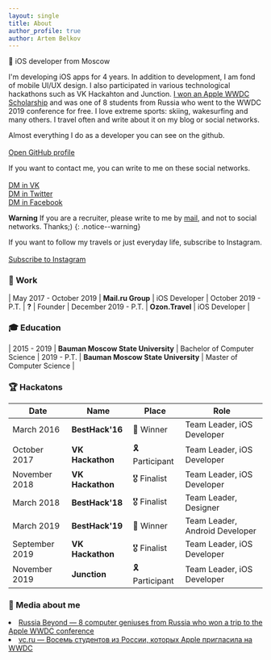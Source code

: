 ```yaml
---
layout: single
title: About
author_profile: true
author: Artem Belkov
---
```


 iOS developer from Moscow

I'm developing iOS apps for 4 years. In addition to development, I am fond of mobile UI/UX design. I also participated in various technological hackathons such as VK Hackahton and Junction. <a target="_blank" href="https://www.rbth.com/science-and-tech/330454-wwdc-apple-russia-winners">I won an Apple WWDC Scholarship</a> and was one of 8 students from Russia who went to the WWDC 2019 conference for free. I love extreme sports: skiing, wakesurfing and many others. I travel often and write about it on my blog or social networks.

Almost everything I do as a developer you can see on the github.
<br><br>
<a href="https://github.com/bestk1ngarthur" class="btn btn--inverse social-icons">
    <i class="fab fa-fw fa-github" aria-hidden="true"></i> Open GitHub profile
</a>

If you want to contact me, you can write to me on these social networks.
<br><br>
<a href="https://vk.com/write81399783" class="btn btn--inverse social-icons">
    <i class="fab fa-fw fa-vk" aria-hidden="true"></i> DM in VK
</a>
<br>
<a href="https://twitter.com/messages/compose?recipient_id=bestK1ngArthur" class="btn btn--inverse social-icons">
    <i class="fab fa-fw fa-twitter" aria-hidden="true"></i> DM in Twitter
</a>
<br>
<a href="https://m.me/bestK1ngArthur" class="btn btn--inverse social-icons">
    <i class="fab fa-fw fa-facebook" aria-hidden="true"></i> DM in Facebook
</a>

**Warning** If you are a recruiter, please write to me by [mail](mailto:artem-belkov@mail.ru), and not to social networks. Thanks;)
{: .notice--warning}

If you want to follow my travels or just everyday life, subscribe to Instagram. 
<br><br>
<a href="https://www.instagram.com/bestK1ngArthur" class="btn btn--inverse social-icons">
    <i class="fab fa-fw fa-instagram" aria-hidden="true"></i> Subscribe to Instagram
</a>

### 💼 Work

| May 2017 - October 2019 | **Mail.ru Group** | iOS Developer
| October 2019 - P.T. | **?** | Founder
| December 2019 - P.T. | **Ozon.Travel** | iOS Developer |

### 🎓 Education

| 2015 - 2019 | **Bauman Moscow State University** | Bachelor of Computer Science
| 2019 - P.T. | **Bauman Moscow State University** | Master of Computer Science |

### 🏆 Hackatons

| Date | Name | Place | Role
| --- | --- | --- | ---
| March 2016 | **BestHack'16** | 🥇 Winner | Team Leader, iOS Developer
| October 2017 | **VK Hackathon** | 🎗 Participant | Team Leader, iOS Developer
| November 2018 | **VK Hackathon** | 🎖 Finalist | Team Leader, iOS Developer
| March 2018 | **BestHack'18** | 🎖 Finalist | Team Leader, Designer
| March 2019 | **BestHack'19** | 🥈 Winner | Team Leader, Android Developer
| September 2019 | **VK Hackathon** | 🎖 Finalist | Team Leader, iOS Developer
| November 2019 | **Junction** | 🎗 Participant | Team Leader, iOS Developer |

### 🔗 Media about me
<li><a target="_blank" href="https://www.rbth.com/science-and-tech/330454-wwdc-apple-russia-winners">Russia Beyond — 8 computer geniuses from Russia who won a trip to the Apple WWDC conference</a></li>
<li><a target="_blank" href="https://vc.ru/68258">vc.ru — Восемь студентов из России, которых Apple пригласила на WWDC</a></li>
